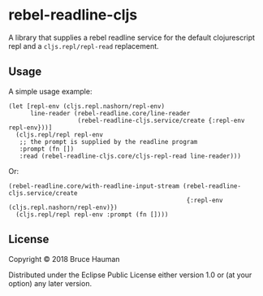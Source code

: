 # rebel-readline-cljs

A library that supplies a rebel readline service for the default
clojurescript repl and a `cljs.repl/repl-read` replacement.

## Usage

A simple usage example:

```
(let [repl-env (cljs.repl.nashorn/repl-env)
      line-reader (rebel-readline.core/line-reader 
	               (rebel-readline-cljs.service/create {:repl-env repl-env}))]
  (cljs.repl/repl repl-env
   ;; the prompt is supplied by the readline program
   :prompt (fn [])
   :read (rebel-readline-cljs.core/cljs-repl-read line-reader)))
```

Or:

```
(rebel-readline.core/with-readline-input-stream (rebel-readline-cljs.service/create 
                                                 {:repl-env (cljs.repl.nashorn/repl-env)})
  (cljs.repl/repl repl-env :prompt (fn [])))
```

## License

Copyright © 2018 Bruce Hauman

Distributed under the Eclipse Public License either version 1.0 or (at
your option) any later version.
